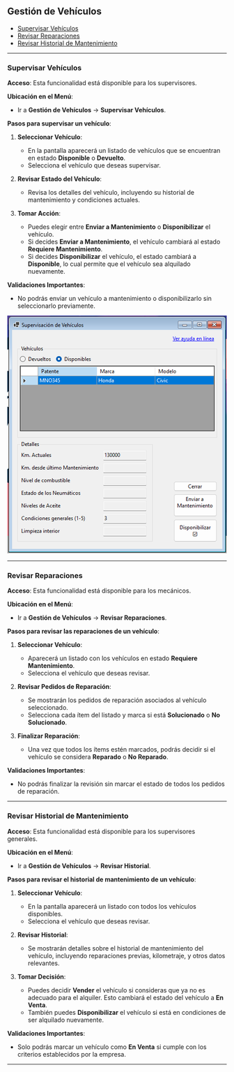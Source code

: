 ## Gestión de Vehículos

- [Supervisar Vehículos](#supervisar-vehículos)
- [Revisar Reparaciones](#revisar-reparaciones)
- [Revisar Historial de Mantenimiento](#revisar-historial-de-mantenimiento)

---

### Supervisar Vehículos

**Acceso**: Esta funcionalidad está disponible para los supervisores.

**Ubicación en el Menú**:  
- Ir a **Gestión de Vehículos** → **Supervisar Vehículos**.

**Pasos para supervisar un vehículo**:

1. **Seleccionar Vehículo**:  
   - En la pantalla aparecerá un listado de vehículos que se encuentran en estado **Disponible** o **Devuelto**.
   - Selecciona el vehículo que deseas supervisar.

2. **Revisar Estado del Vehículo**:  
   - Revisa los detalles del vehículo, incluyendo su historial de mantenimiento y condiciones actuales.

3. **Tomar Acción**:  
   - Puedes elegir entre **Enviar a Mantenimiento** o **Disponibilizar** el vehículo.
   - Si decides **Enviar a Mantenimiento**, el vehículo cambiará al estado **Requiere Mantenimiento**.
   - Si decides **Disponibilizar** el vehículo, el estado cambiará a **Disponible**, lo cual permite que el vehículo sea alquilado nuevamente.

**Validaciones Importantes**:
- No podrás enviar un vehículo a mantenimiento o disponibilizarlo sin seleccionarlo previamente.

![Supervisar vehículo](../assets/Supervisar-vehiculo.png)

---

### Revisar Reparaciones

**Acceso**: Esta funcionalidad está disponible para los mecánicos.

**Ubicación en el Menú**:  
- Ir a **Gestión de Vehículos** → **Revisar Reparaciones**.

**Pasos para revisar las reparaciones de un vehículo**:

1. **Seleccionar Vehículo**:  
   - Aparecerá un listado con los vehículos en estado **Requiere Mantenimiento**.
   - Selecciona el vehículo que deseas revisar.

2. **Revisar Pedidos de Reparación**:  
   - Se mostrarán los pedidos de reparación asociados al vehículo seleccionado.
   - Selecciona cada ítem del listado y marca si está **Solucionado** o **No Solucionado**.

3. **Finalizar Reparación**:  
   - Una vez que todos los ítems estén marcados, podrás decidir si el vehículo se considera **Reparado** o **No Reparado**.

**Validaciones Importantes**:
- No podrás finalizar la revisión sin marcar el estado de todos los pedidos de reparación.

---

### Revisar Historial de Mantenimiento

**Acceso**: Esta funcionalidad está disponible para los supervisores generales.

**Ubicación en el Menú**:  
- Ir a **Gestión de Vehículos** → **Revisar Historial**.

**Pasos para revisar el historial de mantenimiento de un vehículo**:

1. **Seleccionar Vehículo**:  
   - En la pantalla aparecerá un listado con todos los vehículos disponibles.
   - Selecciona el vehículo que deseas revisar.

2. **Revisar Historial**:  
   - Se mostrarán detalles sobre el historial de mantenimiento del vehículo, incluyendo reparaciones previas, kilometraje, y otros datos relevantes.

3. **Tomar Decisión**:  
   - Puedes decidir **Vender** el vehículo si consideras que ya no es adecuado para el alquiler. Esto cambiará el estado del vehículo a **En Venta**.
   - También puedes **Disponibilizar** el vehículo si está en condiciones de ser alquilado nuevamente.

**Validaciones Importantes**:
- Solo podrás marcar un vehículo como **En Venta** si cumple con los criterios establecidos por la empresa.

---
